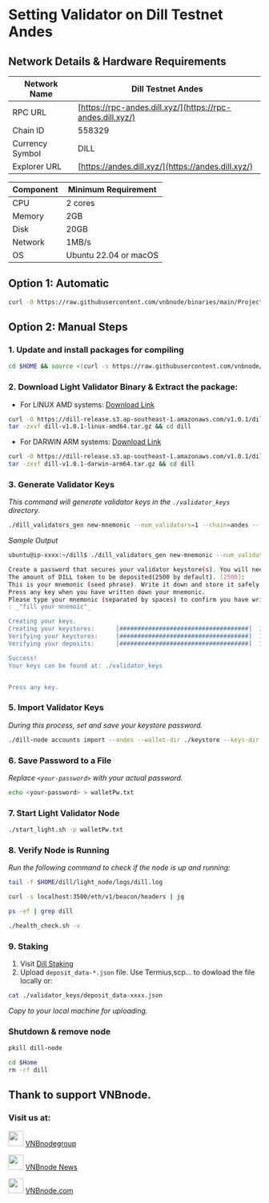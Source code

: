

# Setting Validator on Dill Testnet Andes

## Network Details & Hardware Requirements

| Network Name | Dill Testnet Andes |
| --- | --- |
| RPC URL | [https://rpc-andes.dill.xyz/](https://rpc-andes.dill.xyz/) |
| Chain ID | 558329 |
| Currency Symbol | DILL |
| Explorer URL | [https://andes.dill.xyz/](https://andes.dill.xyz/) |

| Component | Minimum Requirement |
| --- | --- |
| CPU | 2 cores |
| Memory | 2GB |
| Disk | 20GB |
| Network | 1MB/s |
| OS | Ubuntu 22.04 or macOS |

## Option 1: Automatic
```bash
curl -O https://raw.githubusercontent.com/vnbnode/binaries/main/Projects/Dill/light_auto.sh && chmod +x light_auto.sh && ./light_auto.sh
```
## Option 2: Manual Steps

### 1. Update and install packages for compiling
```bash
cd $HOME && source <(curl -s https://raw.githubusercontent.com/vnbnode/binaries/main/update-binary.sh)
```
### 2. Download Light Validator Binary & Extract the package:
- For LINUX AMD systems: [Download Link](https://dill-release.s3.ap-southeast-1.amazonaws.com/v1.0.1/dill-v1.0.1-linux-amd64.tar.gz)
```bash
curl -O https://dill-release.s3.ap-southeast-1.amazonaws.com/v1.0.1/dill-v1.0.1-linux-amd64.tar.gz
tar -zxvf dill-v1.0.1-linux-amd64.tar.gz && cd dill
```
- For DARWIN ARM systems: [Download Link](https://dill-release.s3.ap-southeast-1.amazonaws.com/v1.0.1/dill-v1.0.1-darwin-arm64.tar.gz)
```bash
curl -O https://dill-release.s3.ap-southeast-1.amazonaws.com/v1.0.1/dill-v1.0.1-darwin-arm64.tar.gz
tar -zxvf dill-v1.0.1-darwin-arm64.tar.gz && cd dill
```
### 3. Generate Validator Keys
_This command will generate validator keys in the `./validator_keys` directory._
```bash
./dill_validators_gen new-mnemonic --num_validators=1 --chain=andes --folder=./
```
_Sample Output_
```bash
ubuntu@ip-xxxx:~/dill$ ./dill_validators_gen new-mnemonic --num_validators=1 --chain=andes --folder=./

Create a password that secures your validator keystore(s). You will need to re-enter this to decrypt them when you setup your Dill validators.:
The amount of DILL token to be deposited(2500 by default). [2500]:
This is your mnemonic (seed phrase). Write it down and store it safely. It is the ONLY way to retrieve your deposit.
Press any key when you have written down your mnemonic.
Please type your mnemonic (separated by spaces) to confirm you have written it down. Note: you only need to enter the first 4 letters of each word if you'd prefer.
: _"fill your mnemoic"_

Creating your keys.
Creating your keystores:	  [####################################]  1/1
Verifying your keystores:	  [####################################]  1/1
Verifying your deposits:	  [####################################]  1/1

Success!
Your keys can be found at: ./validator_keys


Press any key.
```
### 5. Import Validator Keys
_During this process, set and save your keystore password._
```bash
./dill-node accounts import --andes --wallet-dir ./keystore --keys-dir validator_keys/ --accept-terms-of-use
```
### 6. Save Password to a File
_Replace `<your-password>` with your actual password._
```bash
echo <your-password> > walletPw.txt
```
### 7. Start Light Validator Node
```bash
./start_light.sh -p walletPw.txt
```
### 8. Verify Node is Running
_Run the following command to check if the node is up and running:_
```bash
tail -f $HOME/dill/light_node/logs/dill.log
```
```bash
curl -s localhost:3500/eth/v1/beacon/headers | jq
```
```bash
ps -ef | grep dill
```
```bash
./health_check.sh -v
```
### 9. Staking

1. Visit [Dill Staking](https://staking.dill.xyz/)
2. Upload `deposit_data-*.json` file.
Use Termius,scp... to dowload the file locally or:
```bash
cat ./validator_keys/deposit_data-xxxx.json
```
_Copy to your local machine for uploading._

### Shutdown & remove node
```bash
pkill dill-node
```
```bash
cd $Home
rm -rf dill
```
## Thank to support VNBnode.
### Visit us at:

<img src="https://user-images.githubusercontent.com/50621007/183283867-56b4d69f-bc6e-4939-b00a-72aa019d1aea.png" width="30"/> <a href="https://t.me/VNBnodegroup" target="_blank">VNBnodegroup</a>

<img src="https://user-images.githubusercontent.com/50621007/183283867-56b4d69f-bc6e-4939-b00a-72aa019d1aea.png" width="30"/> <a href="https://t.me/Vnbnode" target="_blank">VNBnode News</a>

<img src="https://github.com/vnbnode/binaries/blob/main/Logo/VNBnode.jpg" width="30"/> <a href="https://VNBnode.com" target="_blank">VNBnode.com</a>
